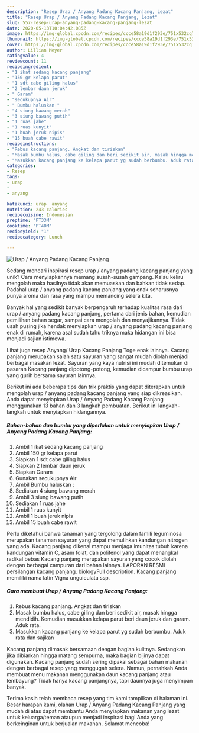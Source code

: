 ```yaml
---
description: "Resep Urap / Anyang Padang Kacang Panjang, Lezat"
title: "Resep Urap / Anyang Padang Kacang Panjang, Lezat"
slug: 557-resep-urap-anyang-padang-kacang-panjang-lezat
date: 2020-05-13T10:04:42.085Z
image: https://img-global.cpcdn.com/recipes/ccce58a19d1f293e/751x532cq70/urap-anyang-padang-kacang-panjang-foto-resep-utama.jpg
thumbnail: https://img-global.cpcdn.com/recipes/ccce58a19d1f293e/751x532cq70/urap-anyang-padang-kacang-panjang-foto-resep-utama.jpg
cover: https://img-global.cpcdn.com/recipes/ccce58a19d1f293e/751x532cq70/urap-anyang-padang-kacang-panjang-foto-resep-utama.jpg
author: Lillian Meyer
ratingvalue: 4
reviewcount: 11
recipeingredient:
- "1 ikat sedang kacang panjang"
- "150 gr kelapa parut"
- "1 sdt cabe giling halus"
- "2 lembar daun jeruk"
- " Garam"
- "secukupnya Air"
- " Bumbu haluskan "
- "4 siung bawang merah"
- "3 siung bawang putih"
- "1 ruas jahe"
- "1 ruas kunyit"
- "1 buah jeruk nipis"
- "15 buah cabe rawit"
recipeinstructions:
- "Rebus kacang panjang. Angkat dan tiriskan"
- "Masak bumbu halus, cabe giling dan beri sedikit air, masak hingga mendidih. Kemudian masukkan kelapa parut beri daun jeruk dan garam. Aduk rata."
- "Masukkan kacang panjang ke kelapa parut yg sudah berbumbu. Aduk rata dan sajikan"
categories:
- Resep
tags:
- urap
- 
- anyang

katakunci: urap  anyang 
nutrition: 243 calories
recipecuisine: Indonesian
preptime: "PT33M"
cooktime: "PT40M"
recipeyield: "1"
recipecategory: Lunch

---
```



![Urap / Anyang Padang Kacang Panjang](https://img-global.cpcdn.com/recipes/ccce58a19d1f293e/751x532cq70/urap-anyang-padang-kacang-panjang-foto-resep-utama.jpg)

Sedang mencari inspirasi resep urap / anyang padang kacang panjang yang unik? Cara menyiapkannya memang susah-susah gampang. Kalau keliru mengolah maka hasilnya tidak akan memuaskan dan bahkan tidak sedap. Padahal urap / anyang padang kacang panjang yang enak seharusnya punya aroma dan rasa yang mampu memancing selera kita.

Banyak hal yang sedikit banyak berpengaruh terhadap kualitas rasa dari urap / anyang padang kacang panjang, pertama dari jenis bahan, kemudian pemilihan bahan segar, sampai cara mengolah dan menyajikannya. Tidak usah pusing jika hendak menyiapkan urap / anyang padang kacang panjang enak di rumah, karena asal sudah tahu triknya maka hidangan ini bisa menjadi sajian istimewa.

Lihat juga resep Anyang/ Urap Kacang Panjang Toge enak lainnya. Kacang panjang merupakan salah satu sayuran yang sangat mudah diolah menjadi berbagai masakan lezat. Sayuran yang kaya nutrisi ini mudah ditemukan di pasaran Kacang panjang dipotong-potong, kemudian dicampur bumbu urap yang gurih bersama sayuran lainnya.


Berikut ini ada beberapa tips dan trik praktis yang dapat diterapkan untuk mengolah urap / anyang padang kacang panjang yang siap dikreasikan. Anda dapat menyiapkan Urap / Anyang Padang Kacang Panjang menggunakan 13 bahan dan 3 langkah pembuatan. Berikut ini langkah-langkah untuk menyiapkan hidangannya.

<!--inarticleads1-->

##### Bahan-bahan dan bumbu yang diperlukan untuk menyiapkan Urap / Anyang Padang Kacang Panjang:

1. Ambil 1 ikat sedang kacang panjang
1. Ambil 150 gr kelapa parut
1. Siapkan 1 sdt cabe giling halus
1. Siapkan 2 lembar daun jeruk
1. Siapkan  Garam
1. Gunakan secukupnya Air
1. Ambil  Bumbu haluskan :
1. Sediakan 4 siung bawang merah
1. Ambil 3 siung bawang putih
1. Sediakan 1 ruas jahe
1. Ambil 1 ruas kunyit
1. Ambil 1 buah jeruk nipis
1. Ambil 15 buah cabe rawit


Perlu diketahui bahwa tanaman yang tergolong dalam famili leguminosa merupakan tanaman sayuran yang dapat memulihkan kandungan nitrogen yang ada. Kacang panjang dikenal mampu menjaga imunitas tubuh karena kandungan vitamin C, asam folat, dan polifenol yang dapat menangkal radikal bebas Kacang panjang merupakan sayuran yang cocok diolah dengan berbagai campuran dari bahan lainnya. LAPORAN RESMI persilangan kacang panjang. biologyFull description. Kacang panjang memiliki nama latin Vigna unguiculata ssp. 

<!--inarticleads2-->

##### Cara membuat Urap / Anyang Padang Kacang Panjang:

1. Rebus kacang panjang. Angkat dan tiriskan
1. Masak bumbu halus, cabe giling dan beri sedikit air, masak hingga mendidih. Kemudian masukkan kelapa parut beri daun jeruk dan garam. Aduk rata.
1. Masukkan kacang panjang ke kelapa parut yg sudah berbumbu. Aduk rata dan sajikan


Kacang panjang dimasak bersamaan dengan bagian kulitnya. Sedangkan jika dibiarkan hingga matang sempurna, maka bagian bijinya dapat digunakan. Kacang panjang sudah sering dipakai sebagai bahan makanan dengan berbagai resep yang menggugah selera. Namun, pernahkah Anda membuat menu makanan menggunakan daun kacang panjang atau lembayung? Tidak hanya kacang panjangnya, tapi daunnya juga menyimpan banyak. 

Terima kasih telah membaca resep yang tim kami tampilkan di halaman ini. Besar harapan kami, olahan Urap / Anyang Padang Kacang Panjang yang mudah di atas dapat membantu Anda menyiapkan makanan yang lezat untuk keluarga/teman ataupun menjadi inspirasi bagi Anda yang berkeinginan untuk berjualan makanan. Selamat mencoba!
